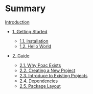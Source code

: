 # Summary

[Introduction](README.md)

* [1. Getting Started](getting-started/README.md)
  * [1.1. Installation](getting-started/installation.md)
  * [1.2. Hello World](getting-started/hello-world.md)

* [2. Guide](guide/README.md)
  * [2.1. Why Poac Exists](guide/why-poac-exists.md)
  * [2.2. Creating a New Project](guide/creating-a-new-project.md)
  * [2.3. Introduce to Existing Projects](guide/introduce-to-existing-projects.md)
  * [2.4. Dependencies](guide/dependencies.md)
  * [2.5. Package Layout](guide/package-layout.md)

  <!-- *
  * [2.6. poac.toml vs poac.lock](guide/poac-toml-vs-poac-lock.md)
  * [2.7. Tests](guide/tests.md)
  * [2.8. Continuous Integration](guide/continuous-integration.md)
  * [2.9. Build Cache](guide/build-cache.md) -->

<!-- * [3. Reference](reference/README.md)
  * [3.1. Specifying Dependencies](reference/specifying-dependencies.md)
  * [3.2. The Manifest Format](reference/manifest.md)
  * [3.3. Configuration](reference/configuration.md)
  * [3.4. Environment Variables](reference/environment-variables.md)
  * [3.5. Build Scripts](reference/build-scripts.md)
  * [3.6. Publishing on poac.dev](reference/publishing.md)
  * [3.7. Package ID Specifications](reference/pkgid-spec.md)
  * [3.8. Source Replacement](reference/source-replacement.md)
  * [3.9. External Tools](reference/external-tools.md)
  * [3.10. Registries](reference/registries.md) -->

<!-- * [4. Commands](commands/README.md)
  * [4.1. General Commands](commands/general-commands/README.md)

  * [4.2. Manifest Commands](commands/manifest-commands/README.md)
    * [4.2.1. graph](commands/manifest-commands/graph.md)
    * [4.2.2. update](commands/manifest-commands/update.md)

  * [4.3. Package Commands](commands/package-commands/README.md)
    * [4.3.1. cache](commands/package-commands/cache.md)
    * [4.3.2. install](commands/package-commands/install.md)
    * [4.3.3. new](commands/package-commands/new.md)
    * [4.3.4. uninstall](commands/package-commands/uninstall.md)

  * [4.4. Build Commands](commands/build-commands/README.md)
    * [4.4.1. build](commands/build-commands/build.md)
    * [4.4.2. cleanup](commands/build-commands/cleanup.md)

  * [4.5. Publishing Commands](commands/publishing-commands/README.md)

* [5. API Guidelines](api-guidelines/README.md)
  * [5.1. Naming](api-guidelines/naming.md) -->
